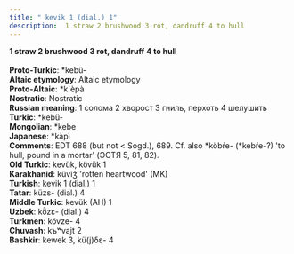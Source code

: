 ```yaml
---
title: " kevik 1 (dial.) 1"
description:  1 straw 2 brushwood 3 rot, dandruff 4 to hull
---
```

<strong> 1 straw 2 brushwood 3 rot, dandruff 4 to hull</strong><br><br>
<strong>Proto-Turkic</strong>:  *kebü-<br>
<strong>Altaic etymology</strong>:  Altaic etymology<br>
<strong> Proto-Altaic</strong>:  *k`èpà<br>
<strong>Nostratic</strong>:  Nostratic<br>
<strong>Russian meaning</strong>:  1 солома 2 хворост 3 гниль, перхоть 4 шелушить<br>
<strong>Turkic</strong>:  *kebü-<br>
<strong>Mongolian</strong>:  *kebe<br>
<strong>Japanese</strong>:  *kàpì<br>
<strong>Comments</strong>:  EDT 688 (but not < Sogd.), 689. Cf. also *köbŕe- (*kebŕe-?) 'to hull, pound in a mortar' (ЭСТЯ 5, 81, 82).<br>
<strong>Old Turkic</strong>:  kevük, kövük 1<br>
<strong>Karakhanid</strong>:  küviǯ 'rotten heartwood' (MK)<br>
<strong>Turkish</strong>:  kevik 1 (dial.) 1<br>
<strong>Tatar</strong>:  küzɛ- (dial.) 4<br>
<strong>Middle Turkic</strong>:  kevük (AH) 1<br>
<strong>Uzbek</strong>:  kȫzɛ- (dial.) 4<br>
<strong>Turkmen</strong>:  kövze- 4<br>
<strong>Chuvash</strong>:  kъʷvajt 2<br>
<strong>Bashkir</strong>:  kewek 3, kü(j)δɛ- 4<br>


